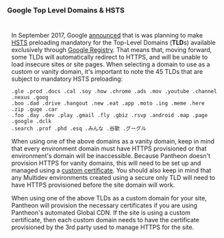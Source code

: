 <div class="panel panel-drop panel-guide" id="accordion">
<div class="panel-heading panel-drop-heading">
<a class="accordion-toggle panel-drop-title collapsed" data-toggle="collapse" data-parent="#accordion" data-proofer-ignore data-target="#unique-anchor">
<h3 class="info panel-title panel-drop-title" style="cursor:pointer;"><span style="line-height:.9" class="glyphicons glyphicons-wrench"></span> Google Top Level Domains & HSTS</h3>
</a>
</div>
<div id="unique-anchor" class="collapse" markdown="1" style="padding:10px;">
  <p>In September 2017, Google <a href="https://security.googleblog.com/2017/09/broadening-hsts-to-secure-more-of-web.html" class="external">announced</a> that is was planning to make <a href="/docs/hsts/">HSTS</a> preloading mandatory for the Top-Level Domains (<strong>TLD</strong>s) available exclusively through <a href="https://www.registry.google/#!/" class="external">Google Registry</a>. That means that, moving forward, some TLDs will automatically redirect to HTTPS, and will be unable to load insecure sites or site pages. When selecting a domain to use as a custom or vanity domain, it's important to note the 45 TLDs that are subject to mandatory HSTS preloading:</p>

<pre><code>.gle .prod .docs .cal .soy .how .chrome .ads .mov .youtube .channel .nexus .goog
.boo .dad .drive .hangout .new .eat .app .moto .ing .meme .here .zip .guge .car
.foo .day .dev .play .gmail .fly .gbiz .rsvp .android .map .page .google .dclk
.search .prof .phd .esq .みんな .谷歌 .グーグル</code></pre>

<p>When using one of the above domains as a vanity domain, keep in mind that every environment domain must have HTTPS provisioned or that environment's domain will be inaccessible. Because Pantheon doesn't provision HTTPS for vanity domains, this will need to be set up and managed using a <a href="/docs/custom-certificates/">custom certificate</a>. You should also keep in mind that any Multidev environments created using a secure only TLD will need to have HTTPS provisioned before the site domain will work.</p>

<p>When using one of the above TLDs as a custom domain for your site, Pantheon will provision the necessary certificates if you are using Pantheon's automated Global CDN. If the site is using a custom certificate, then each custom domain needs to have the certificate provisioned by the 3rd party used to manage HTTPS for the site.</p>
</div>
</div>
